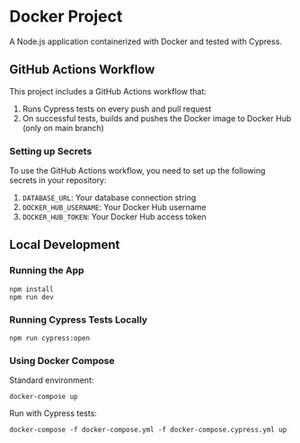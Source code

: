# Docker Project

A Node.js application containerized with Docker and tested with Cypress.

## GitHub Actions Workflow

This project includes a GitHub Actions workflow that:
1. Runs Cypress tests on every push and pull request
2. On successful tests, builds and pushes the Docker image to Docker Hub (only on main branch)

### Setting up Secrets

To use the GitHub Actions workflow, you need to set up the following secrets in your repository:

1. `DATABASE_URL`: Your database connection string
2. `DOCKER_HUB_USERNAME`: Your Docker Hub username
3. `DOCKER_HUB_TOKEN`: Your Docker Hub access token

## Local Development

### Running the App

```
npm install
npm run dev
```

### Running Cypress Tests Locally

```
npm run cypress:open
```

### Using Docker Compose

Standard environment:
```
docker-compose up
```

Run with Cypress tests:
```
docker-compose -f docker-compose.yml -f docker-compose.cypress.yml up
``` 